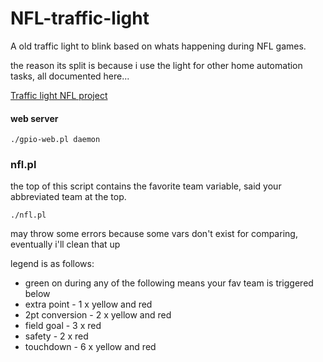 # NFL-traffic-light
A old traffic light to blink based on whats happening during NFL games.

the reason its split is because i use the light for other home automation tasks, all documented here...

[Traffic light NFL project](https://drew.beer/blog/blog/nfl-traffic-light)

#### web server

```
./gpio-web.pl daemon
```

### nfl.pl
the top of this script contains the favorite team variable, said your abbreviated team at the top. 

```
./nfl.pl
```

may throw some errors because some vars don't exist for comparing, eventually i'll clean that up


legend is as follows:
* green on during any of the following means your fav team is triggered below
* extra point - 1 x yellow and red
* 2pt conversion - 2 x yellow and red
* field goal - 3 x red
* safety - 2 x red
* touchdown - 6 x yellow and red
